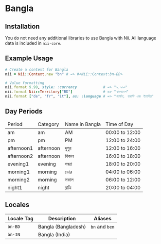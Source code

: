 <!-- This file has been generated. Source: languages/_template.md.erb -->

# Bangla

## Installation

You do not need any additional libraries to use Bangla with Nii.
All language data is included in `nii-core`.

## Example Usage

``` ruby
# Create a context for Bangla
nii = Nii::Context.new "bn" # => #<Nii::Context:bn-BD>

# Value formatting
nii.format 9.99, style: :currency            # => "৯.৯৯৳"
nii.format Nii::Territory["BD"]              # => "বাংলাদেশ"
nii.format ["de", "fr", "it"], as: :language # => "জার্মান, ফরাসি এবং ইতালিয়"
```

## Day Periods


<table>
  <thead>
    <tr>
      <td>Period</td>
      <td>Category</td>
      <td>Name in Bangla</td>
      <td>Time of Day</td>
    </tr>
  </thead>
  <tbody>
    <tr>
      <td>am</td>
      <td>am</td>
      <td>AM</td>
      <td>00:00 to 12:00</td>
    </tr>
    <tr>
      <td>pm</td>
      <td>pm</td>
      <td>PM</td>
      <td>12:00 to 24:00</td>
    </tr>
    <tr>
      <td>afternoon1</td>
      <td>afternoon</td>
      <td>দুপুর</td>
      <td>12:00 to 16:00</td>
    </tr>
    <tr>
      <td>afternoon2</td>
      <td>afternoon</td>
      <td>বিকাল</td>
      <td>16:00 to 18:00</td>
    </tr>
    <tr>
      <td>evening1</td>
      <td>evening</td>
      <td>সন্ধ্যা</td>
      <td>18:00 to 20:00</td>
    </tr>
    <tr>
      <td>morning1</td>
      <td>morning</td>
      <td>ভোর</td>
      <td>04:00 to 06:00</td>
    </tr>
    <tr>
      <td>morning2</td>
      <td>morning</td>
      <td>সকাল</td>
      <td>06:00 to 12:00</td>
    </tr>
    <tr>
      <td>night1</td>
      <td>night</td>
      <td>রাত্রি</td>
      <td>20:00 to 04:00</td>
    </tr>
  </tbody>
</table>



## Locales

<table>
  <thead>
    <tr>
      <th>Locale Tag</th>
      <th>Description</th>
      <th>Aliases</th>
    </tr>
  </thead>
  <tbody>
    <tr>
      <td><code>bn-BD</code></td>
      <td>Bangla (Bangladesh)</td>
      <td><code>bn</code> and <code>ben</code></td>
    </tr>
    <tr>
      <td><code>bn-IN</code></td>
      <td>Bangla (India)</td>
      <td></td>
    </tr>
  </tbody>
</table>

